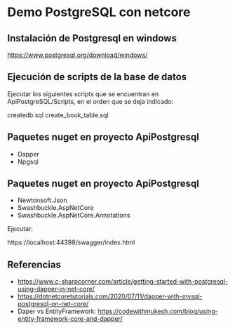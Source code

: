 # Demo PostgreSQL con netcore

## Instalación de Postgresql en windows

https://www.postgresql.org/download/windows/


## Ejecución de scripts de la base de datos

Ejecutar los siguientes scripts que se encuentran en ApiPostgreSQL/Scripts, en el orden que se deja indicado:

createdb.sql
create_book_table.sql

## Paquetes nuget en proyecto ApiPostgresql

* Dapper
* Npgsql


## Paquetes nuget en proyecto ApiPostgresql

* Newtonsoft.Json
* Swashbuckle.AspNetCore
* Swashbuckle.AspNetCore.Annotations

Ejecutar:

https://localhost:44398/swagger/index.html


## Referencias

* https://www.c-sharpcorner.com/article/getting-started-with-postgresql-using-dapper-in-net-core/
* https://dotnetcoretutorials.com/2020/07/11/dapper-with-mysql-postgresql-on-net-core/
* Daper vs EntityFramework: https://codewithmukesh.com/blog/using-entity-framework-core-and-dapper/


